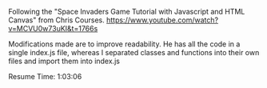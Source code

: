 Following the "Space Invaders Game Tutorial with Javascript and HTML Canvas" from Chris Courses.
https://www.youtube.com/watch?v=MCVU0w73uKI&t=1766s

Modifications made are to improve readability. 
He has all the code in a single index.js file, whereas I separated classes and functions into
their own files and import them into index.js

Resume Time: 1:03:06